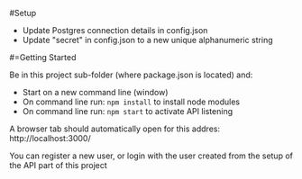 #Setup

* Update Postgres connection details in config.json
* Update "secret" in config.json to a new unique alphanumeric string

#=Getting Started

Be in this project sub-folder (where package.json is located) and:
* Start on a new command line (window)
* On command line run: `npm install` to install node modules
* On command line run: `npm start` to activate API listening

A browser tab should automatically open for this addres: http://localhost:3000/

You can register a new user, or login with the user created from the setup of the API part of this project